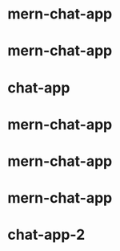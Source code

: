 # mern-chat-app
# mern-chat-app
# chat-app
# mern-chat-app
# mern-chat-app
# mern-chat-app
# chat-app-2
